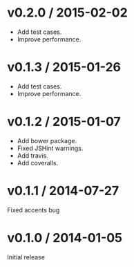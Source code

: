 # v0.2.0 / 2015-02-02

* Add test cases.
* Improve performance.

# v0.1.3 / 2015-01-26

* Add test cases.
* Improve performance.

# v0.1.2 / 2015-01-07

* Add bower package.
* Fixed JSHint warnings.
* Add travis.
* Add coveralls.

# v0.1.1 / 2014-07-27

Fixed accents bug

# v0.1.0 / 2014-01-05

Initial release
